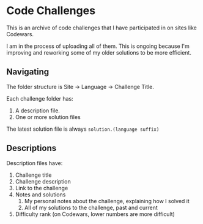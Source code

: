 # Code Challenges

This is an archive of code challenges that I have participated in on sites like Codewars.

I am in the process of uploading all of them. This is ongoing because I'm improving and reworking some of my older solutions to be more efficient.

## Navigating

The folder structure is Site -> Language -> Challenge Title.

Each challenge folder has:

1. A description file.
1. One or more solution files

The latest solution file is always `solution.(language suffix)`

## Descriptions

Description files have:

<ol>
  <li>Challenge title
  <li>Challenge description
  <li>Link to the challenge
  <li>Notes and solutions
    <ol>
      <li>My personal notes about the challenge, explaining how I solved it
      <li>All of my solutions to the challenge, past and current
    </ol>
  <li>Difficulty rank (on Codewars, lower numbers are more difficult)
</ol>
